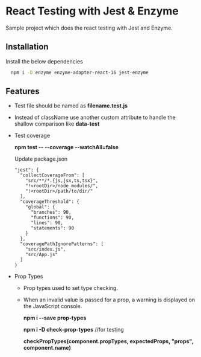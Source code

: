 
# React Testing with Jest & Enzyme

Sample project which does the react testing with Jest and Enzyme.


## Installation 

Install the below dependencies

```bash 
  npm i -D enzyme enzyme-adapter-react-16 jest-enzyme
```


## Features

- Test file should be named as **filename.test.js**
- Instead of className use another custom attribute to handle the shallow comparison like
    **data-test**
- Test coverage

    **npm test -- --coverage --watchAll=false**
    
    Update package.json

      "jest": {
        "collectCoverageFrom": [
          "src/**/*.{js,jsx,ts,tsx}",
          "!<rootDir>/node_modules/",
          "!<rootDir>/path/to/dir/"
        ],
        "coverageThreshold": {
          "global": {
            "branches": 90,
            "functions": 90,
            "lines": 90,
            "statements": 90
          }
        },
        "coveragePathIgnorePatterns": [
          "src/index.js",
          "src/App.js"
        ]
      }
      
      
- Prop Types

  - Prop types used to set type checking.
  - When an invalid value is passed for a prop, a warning is displayed on the JavaScript console.

    **npm i --save prop-types**

    **npm i -D check-prop-types** //for testing

    **checkPropTypes(component.propTypes, expectedProps, "props", component.name)**

  
    
